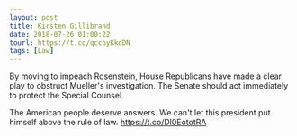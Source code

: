 ```yaml
---
layout: post
title: Kirsten Gillibrand
date: 2018-07-26 01:00:22
tourl: https://t.co/qccoyKkdDN
tags: [Law]
---
```

By moving to impeach Rosenstein, House Republicans have made a clear play to obstruct Mueller's investigation. The Senate should act immediately to protect the Special Counsel. 

The American people deserve answers. We can't let this president put himself above the rule of law. https://t.co/Dl0EototRA